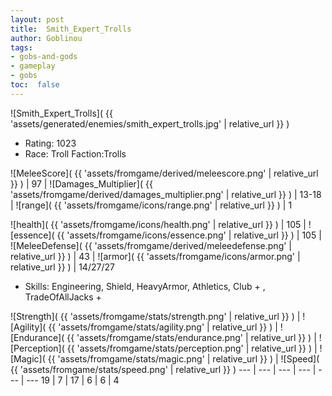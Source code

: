 ```yaml
---
layout: post
title:  Smith_Expert_Trolls
author: Goblinou
tags:
- gobs-and-gods
- gameplay
- gobs
toc:  false
---
```


![Smith_Expert_Trolls]( {{ 'assets/generated/enemies/smith_expert_trolls.jpg' | relative_url }} )
- Rating: 1023
- Race: Troll  Faction:Trolls

![MeleeScore]( {{ 'assets/fromgame/derived/meleescore.png' | relative_url }} ) | 97 | ![Damages_Multiplier]( {{ 'assets/fromgame/derived/damages_multiplier.png' | relative_url }} ) | 13-18 | ![range]( {{ 'assets/fromgame/icons/range.png' | relative_url }} ) | 1


![health]( {{ 'assets/fromgame/icons/health.png' | relative_url }} ) | 105 | ![essence]( {{ 'assets/fromgame/icons/essence.png' | relative_url }} ) | 105 | ![MeleeDefense]( {{ 'assets/fromgame/derived/meleedefense.png' | relative_url }} ) | 43 | ![armor]( {{ 'assets/fromgame/icons/armor.png' | relative_url }} ) | 14/27/27

* Skills: Engineering, Shield, HeavyArmor, Athletics, Club + , TradeOfAllJacks + 

![Strength]( {{ 'assets/fromgame/stats/strength.png' | relative_url }} ) | ![Agility]( {{ 'assets/fromgame/stats/agility.png' | relative_url }} ) | ![Endurance]( {{ 'assets/fromgame/stats/endurance.png' | relative_url }} ) | ![Perception]( {{ 'assets/fromgame/stats/perception.png' | relative_url }} ) | ![Magic]( {{ 'assets/fromgame/stats/magic.png' | relative_url }} ) | ![Speed]( {{ 'assets/fromgame/stats/speed.png' | relative_url }} )
--- | --- | --- | --- | --- | ---
19 | 7 | 17 | 6 | 6 | 4
